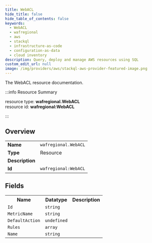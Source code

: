 ```yaml
---
title: WebACL
hide_title: false
hide_table_of_contents: false
keywords:
  - WebACL
  - wafregional
  - aws
  - stackql
  - infrastructure-as-code
  - configuration-as-data
  - cloud inventory
description: Query, deploy and manage AWS resources using SQL
custom_edit_url: null
image: /img/providers/aws/stackql-aws-provider-featured-image.png
---
```

The WebACL resource documentation.

:::info Resource Summary

<div class="row">
<div class="providerDocColumn">
<span>resource type:&nbsp;<b>wafregional.WebACL</b></span><br />
<span>resource id:&nbsp;<b>wafregional:WebACL</b></span><br />
</div>
</div>

:::

## Overview
<table><tbody>
<tr><td><b>Name</b></td><td><code>wafregional.WebACL</code></td></tr>
<tr><td><b>Type</b></td><td>Resource</td></tr>
<tr><td><b>Description</b></td><td></td></tr>
<tr><td><b>Id</b></td><td><code>wafregional:WebACL</code></td></tr>
</tbody></table>

## Fields
<table><tbody>
<tr><th>Name</th><th>Datatype</th><th>Description</th></tr>
<tr><td><code>Id</code></td><td><code>string</code></td><td></td></tr><tr><td><code>MetricName</code></td><td><code>string</code></td><td></td></tr><tr><td><code>DefaultAction</code></td><td><code>undefined</code></td><td></td></tr><tr><td><code>Rules</code></td><td><code>array</code></td><td></td></tr><tr><td><code>Name</code></td><td><code>string</code></td><td></td></tr>
</tbody></table>